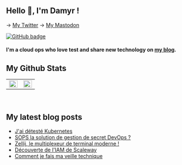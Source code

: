 ## Hello 👋, I'm Damyr !

-> [My Twitter](https://twitter.com/damyr_fr)
-> [My Mastodon](https://mamot.fr/@DamyR)

<a href="https://github.com/DamyrFr?tab=followers"><img src="https://img.shields.io/github/followers/DamyrFr?tab=followers?label=blue&logo=github&style=for-the-badge" alt="GitHub badge" /></a></p>

#### I'm a cloud ops who love test and share new technology on [my blog](https://www.damyr.fr).

## My Github Stats
<table><tr><td valign="top" width="50%">
<img src="https://github-readme-stats.vercel.app/api?username=DamyrFr&show_icons=true&theme=merko&count_private=true&hide_border=true" align="left" style="width: 100%" />
</td><td valign="top" width="50%">
<img src="https://github-readme-stats.vercel.app/api/top-langs/?username=DamyrFr&theme=merko&hide_border=true&layout=compact" align="left" style="width: 100%" />
</td></tr></table>
<br/>

## My latest blog posts
<!-- BLOG-POST-LIST:START -->
- [J&#39;ai détesté Kubernetes](https://www.damyr.fr/posts/kubernetes-rex/)
- [SOPS la solution de gestion de secret DevOps ?](https://www.damyr.fr/posts/sops/)
- [Zellij, le multiplexeur de terminal moderne !](https://www.damyr.fr/posts/zellij/)
- [Découverte de l&#39;IAM de Scaleway](https://www.damyr.fr/posts/scw-iam/)
- [Comment je fais ma veille technique](https://www.damyr.fr/posts/veille-techno/)
<!-- BLOG-POST-LIST:END -->
<br />
